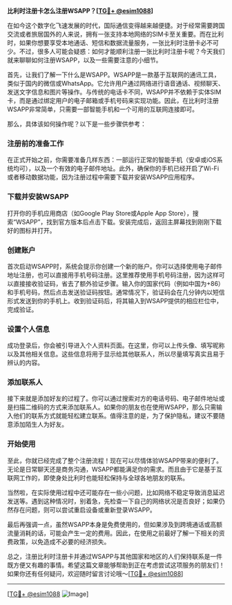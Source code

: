 **比利时注册卡怎么注册WSAPP？[[TG💪+ @esim1088](https://t.me/s/esim1088)]**

在如今这个数字化飞速发展的时代，国际通信变得越来越便捷。对于经常需要跨国交流或者旅居国外的人来说，拥有一张支持本地网络的SIM卡至关重要。而在比利时，如果你想要享受本地通话、短信和数据流量服务，一张比利时注册卡必不可少。不过，很多人可能会疑惑：如何才能顺利注册一张比利时注册卡呢？今天我们就来聊聊如何注册WSAPP，以及一些需要注意的小细节。

首先，让我们了解一下什么是WSAPP。WSAPP是一款基于互联网的通讯工具，类似于国内的微信或WhatsApp。它允许用户通过网络进行语音通话、视频聊天、发送文字信息和图片等操作。与传统的电话卡不同，WSAPP并不依赖于实体SIM卡，而是通过绑定用户的电子邮箱或手机号码来实现功能。因此，在比利时注册WSAPP非常简单，只需要一部智能手机和一个可用的互联网连接即可。

那么，具体该如何操作呢？以下是一些步骤供参考：

### 注册前的准备工作

在正式开始之前，你需要准备几样东西：一部运行正常的智能手机（安卓或iOS系统均可），以及一个有效的电子邮件地址。此外，确保你的手机已经开启了Wi-Fi或者移动数据功能，因为注册过程中需要下载并安装WSAPP应用程序。

### 下载并安装WSAPP

打开你的手机应用商店（如Google Play Store或Apple App Store），搜索“WSAPP”，找到官方版本后点击下载。安装完成后，返回主屏幕找到刚刚下载好的图标并打开。

### 创建账户

首次启动WSAPP时，系统会提示你创建一个新的账户。你可以选择使用电子邮件地址注册，也可以直接用手机号码注册。这里推荐使用手机号码注册，因为这样可以直接接收验证码，省去了额外验证步骤。输入你的国家代码（例如中国为+86）和手机号码，然后点击发送验证码按钮。通常情况下，验证码会在几分钟内以短信形式发送到你的手机上。收到验证码后，将其输入到WSAPP提供的相应栏位中，完成验证。

### 设置个人信息

成功登录后，你会被引导进入个人资料页面。在这里，你可以上传头像、填写昵称以及其他相关信息。这些信息将用于显示给其他联系人，所以尽量填写真实且易于辨认的内容。

### 添加联系人

接下来就是添加好友的过程了。你可以通过搜索对方的电话号码、电子邮件地址或是扫描二维码的方式来添加联系人。如果你的朋友也在使用WSAPP，那么只需输入他们的联系方式就能轻松建立联系。值得注意的是，为了保护隐私，建议不要随意添加陌生人为好友。

### 开始使用

至此，你就已经完成了整个注册流程！现在可以尽情体验WSAPP带来的便利了。无论是日常聊天还是商务沟通，WSAPP都能满足你的需求。而且由于它是基于互联网工作的，即使身处比利时也能轻松保持与全球各地朋友的联系。

当然啦，在实际使用过程中还可能存在一些小问题，比如网络不稳定导致消息延迟发送等。遇到这种情况时，别着急，先检查一下自己的网络状况是否良好；如果仍然存在问题，则可以尝试重启设备或重新登录WSAPP。

最后再强调一点，虽然WSAPP本身是免费使用的，但如果涉及到跨境通话或高额流量消耗的话，可能会产生一定的费用。因此，在使用之前最好了解一下相关的资费政策，以免造成不必要的经济损失。

总之，注册比利时注册卡并通过WSAPP与其他国家和地区的人们保持联系是一件既方便又有趣的事情。希望这篇文章能够帮助到正在考虑尝试这项服务的朋友们！如果你还有任何疑问，欢迎随时留言讨论哦～[[TG💪+ @esim1088](https://t.me/s/esim1088)]

---

[[TG💪+ @esim1088](https://t.me/s/esim1088) ![Image](https://i.postimg.cc/4NQfJmqS/Snipaste-2025-05-13-00-14-12.png)]